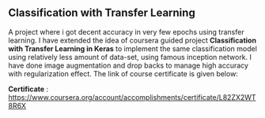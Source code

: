 ## Classification with Transfer Learning

A project where i got decent accuracy in very few epochs using transfer learning. I have extended the idea of coursera guided project **Classification with Transfer Learning in Keras** to implement the same classification model using relatively less amount of data-set, using famous inception network. I have done image augmentation and drop backs to manage high accuracy with regularization effect. The link of course certificate is given below:


**Certificate** : https://www.coursera.org/account/accomplishments/certificate/L82ZX2WT8R6X
